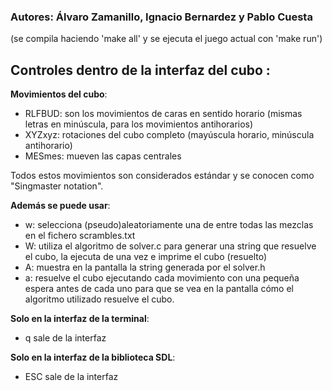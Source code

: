 ### Autores: Álvaro Zamanillo, Ignacio Bernardez y Pablo Cuesta

(se compila haciendo 'make all' y se ejecuta el juego actual con 'make run')

## Controles dentro de la interfaz del cubo :

**Movimientos del cubo**:
* RLFBUD: son los movimientos de caras en sentido horario (mismas letras en minúscula, para los movimientos antihorarios)
* XYZxyz: rotaciones del cubo completo (mayúscula horario, minúscula antihorario)
* MESmes: mueven las capas centrales
	
Todos estos movimientos son considerados estándar y se conocen como "Singmaster notation".

**Además se puede usar**: 
* w: selecciona (pseudo)aleatoriamente una de entre todas las mezclas en el fichero scrambles.txt
* W: utiliza el algoritmo de solver.c para generar una string que resuelve el cubo, la ejecuta de una vez e imprime el cubo (resuelto)
* A: muestra en la pantalla la string generada por el solver.h
* a: resuelve el cubo ejecutando cada movimiento con una pequeña espera antes de cada uno para que se vea en la pantalla cómo el algoritmo utilizado resuelve el cubo.

**Solo en la interfaz de la terminal**:
* q sale de la interfaz

**Solo en la interfaz de la biblioteca SDL**:
*  ESC sale de la interfaz
